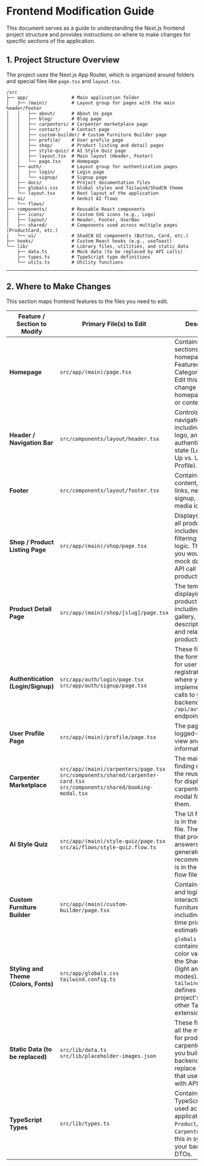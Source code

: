 
# Frontend Modification Guide

This document serves as a guide to understanding the Next.js frontend project structure and provides instructions on where to make changes for specific sections of the application.

## 1. Project Structure Overview

The project uses the Next.js App Router, which is organized around folders and special files like `page.tsx` and `layout.tsx`.

```
/src
├── app/                # Main application folder
│   ├── (main)/         # Layout group for pages with the main header/footer
│   │   ├── about/      # About Us page
│   │   ├── blog/       # Blog page
│   │   ├── carpenters/ # Carpenter marketplace page
│   │   ├── contact/    # Contact page
│   │   ├── custom-builder/ # Custom Furniture Builder page
│   │   ├── profile/    # User profile page
│   │   ├── shop/       # Product listing and detail pages
│   │   ├── style-quiz/ # AI Style Quiz page
│   │   ├── layout.tsx  # Main layout (Header, Footer)
│   │   └── page.tsx    # Homepage
│   ├── auth/           # Layout group for authentication pages
│   │   ├── login/      # Login page
│   │   └── signup/     # Signup page
│   ├── docs/           # Project documentation files
│   ├── globals.css     # Global styles and Tailwind/ShadCN theme
│   └── layout.tsx      # Root layout of the application
├── ai/                 # Genkit AI flows
│   └── flows/
├── components/         # Reusable React components
│   ├── icons/          # Custom SVG icons (e.g., Logo)
│   ├── layout/         # Header, Footer, UserNav
│   ├── shared/         # Components used across multiple pages (ProductCard, etc.)
│   └── ui/             # ShadCN UI components (Button, Card, etc.)
├── hooks/              # Custom React hooks (e.g., useToast)
└── lib/                # Library files, utilities, and static data
    ├── data.ts         # Mock data (to be replaced by API calls)
    ├── types.ts        # TypeScript type definitions
    └── utils.ts        # Utility functions
```

---

## 2. Where to Make Changes

This section maps frontend features to the files you need to edit.

| Feature / Section to Modify               | Primary File(s) to Edit                                                                                                                                                                                                                               | Description                                                                                                                                                             |
|-------------------------------------------|-------------------------------------------------------------------------------------------------------------------------------------------------------------------------------------------------------------------------------------------------------|-------------------------------------------------------------------------------------------------------------------------------------------------------------------------|
| **Homepage**                              | `src/app/(main)/page.tsx`                                                                                                                                                                                                                             | Contains all sections of the homepage: Hero, Featured Products, Categories, etc. Edit this file to change the homepage layout or content.                               |
| **Header / Navigation Bar**               | `src/components/layout/header.tsx`                                                                                                                                                                                                                    | Controls the main navigation bar, including links, logo, and the user authentication state (Login/Sign Up vs. User Profile).                                            |
| **Footer**                                | `src/components/layout/footer.tsx`                                                                                                                                                                                                                    | Contains all footer content, including links, newsletter signup, and social media icons.                                                                              |
| **Shop / Product Listing Page**           | `src/app/(main)/shop/page.tsx`                                                                                                                                                                                                                        | Displays the grid of all products and includes the filtering sidebar logic. This is where you would replace mock data with an API call to fetch all products.          |
| **Product Detail Page**                   | `src/app/(main)/shop/[slug]/page.tsx`                                                                                                                                                                                                                 | The template for displaying a single product's details, including its image gallery, description, price, and related products.                                        |
| **Authentication (Login/Signup)**         | `src/app/auth/login/page.tsx`<br/>`src/app/auth/signup/page.tsx`                                                                                                                                                                                      | These files contain the forms and logic for user login and registration. This is where you would implement API calls to your backend's `/api/auth` endpoints.         |
| **User Profile Page**                     | `src/app/(main)/profile/page.tsx`                                                                                                                                                                                                                     | The page where a logged-in user can view and edit their information.                                                                                                    |
| **Carpenter Marketplace**                 | `src/app/(main)/carpenters/page.tsx`<br/>`src/components/shared/carpenter-card.tsx`<br/>`src/components/shared/booking-modal.tsx`                                                                                                                        | The main page for finding carpenters, the reusable card for displaying each carpenter, and the modal for booking them.                                                  |
| **AI Style Quiz**                         | `src/app/(main)/style-quiz/page.tsx`<br/>`src/ai/flows/style-quiz.flow.ts`                                                                                                                                                                              | The UI for the quiz is in the `page.tsx` file. The AI logic that processes the answers and generates recommendations is in the Genkit flow file.                      |
| **Custom Furniture Builder**              | `src/app/(main)/custom-builder/page.tsx`                                                                                                                                                                                                              | Contains the UI and logic for the interactive furniture builder, including the real-time price estimation.                                                            |
| **Styling and Theme (Colors, Fonts)**     | `src/app/globals.css`<br/>`tailwind.config.ts`                                                                                                                                                                                                         | `globals.css` contains the HSL color variables for the ShadCN theme (light and dark modes). `tailwind.config.ts` defines the project's fonts and other Tailwind extensions. |
| **Static Data (to be replaced)**          | `src/lib/data.ts`<br/>`src/lib/placeholder-images.json`                                                                                                                                                                                                | These files contain all the mock data for products, carpenters, etc. As you build your backend, you will replace the logic that uses this data with API calls.            |
| **TypeScript Types**                      | `src/lib/types.ts`                                                                                                                                                                                                                                    | Contains all shared TypeScript types used across the application (e.g., `Product`, `Carpenter`). Keep this in sync with your backend DTOs.                               |
